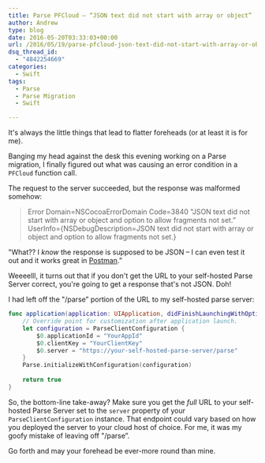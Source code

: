```yaml
---
title: Parse PFCloud – “JSON text did not start with array or object”
author: Andrew
type: blog
date: 2016-05-20T03:33:03+00:00
url: /2016/05/19/parse-pfcloud-json-text-did-not-start-with-array-or-object/
dsq_thread_id:
  - "4842254669"
categories:
  - Swift
tags:
  - Parse
  - Parse Migration
  - Swift

---
```

It's always the little things that lead to flatter foreheads (or at least it is for me).

Banging my head against the desk this evening working on a Parse migration, I finally figured out what was causing an error condition in a `PFCloud` function call.

The request to the server succeeded, but the response was malformed somehow:

> Error Domain=NSCocoaErrorDomain Code=3840 "JSON text did not start with array or object and option to allow fragments not set.&#8221; UserInfo={NSDebugDescription=JSON text did not start with array or object and option to allow fragments not set.} 

"What?? I _know_ the response is supposed to be JSON – I can even test it out and it works great in [Postman][1].&#8221;

Weeeelll, it turns out that if you don't get the URL to your self-hosted Parse Server correct, you're going to get a response that's not JSON. Doh!

I had left off the "/parse&#8221; portion of the URL to my self-hosted parse server:

```swift
func application(application: UIApplication, didFinishLaunchingWithOptions launchOptions: [NSObject : AnyObject]?) -> Bool {
    // Override point for customization after application launch.
    let configuration = ParseClientConfiguration {
        $0.applicationId = "YourAppId"
        $0.clientKey = "YourClientKey"
        $0.server = "https://your-self-hosted-parse-server/parse"
    }
    Parse.initializeWithConfiguration(configuration)
    
    return true
}
```

So, the bottom-line take-away? Make sure you get the _full_ URL to your self-hosted Parse Server set to the `server` property of your `ParseClientConfiguration` instance. That endpoint could vary based on how you deployed the server to your cloud host of choice. For me, it was my goofy mistake of leaving off "/parse&#8221;.

Go forth and may your forehead be ever-more round than mine.

 [1]: https://chrome.google.com/webstore/detail/postman/fhbjgbiflinjbdggehcddcbncdddomop?hl=en